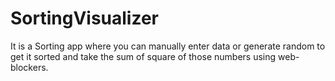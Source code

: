 # SortingVisualizer
It is a Sorting app where you can manually enter data or generate random to get it sorted and take the sum of square of those numbers using web-blockers.
